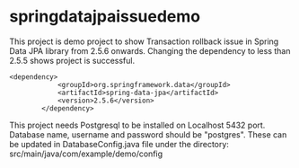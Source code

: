# springdatajpaissuedemo


This project is demo project to show Transaction rollback issue in Spring Data JPA library from 2.5.6 onwards. Changing the dependency to less than 2.5.5 shows project is successful.

```
<dependency>
            <groupId>org.springframework.data</groupId>
            <artifactId>spring-data-jpa</artifactId>
            <version>2.5.6</version>
        </dependency>
```       
        
        
        
        
This project needs Postgresql to be installed on Localhost 5432 port. Database name, username and password should be "postgres". These can be updated in DatabaseConfig.java file under the directory: src/main/java/com/example/demo/config 
        
        
